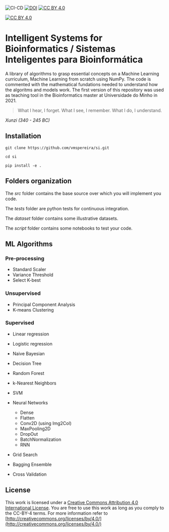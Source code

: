![CI-CD](https://github.com/vmspereira/si/actions/workflows/main.yaml/badge.svg)
[![DOI](https://zenodo.org/badge/415842359.svg)](https://zenodo.org/badge/latestdoi/415842359)
[![CC BY 4.0][cc-by-shield]][cc-by]

[![CC BY 4.0][cc-by-image]][cc-by]

[cc-by]: http://creativecommons.org/licenses/by/4.0/
[cc-by-image]: https://i.creativecommons.org/l/by/4.0/88x31.png
[cc-by-shield]: https://img.shields.io/badge/License-CC%20BY%204.0-lightgrey.svg
# Intelligent Systems for Bioinformatics / Sistemas Inteligentes para Bioinformática

A library of algorithms to grasp essential concepts on a Machine Learning curriculum, Machine Learning from scratch using NumPy.
The code is commented with the mathematical fundations needed to understand how the algoritms and models work.
The first version of this repository was used as teaching tool in the Bioinformatics master at Universidade do Minho in 2021.

> What I hear, I forget. What I see, I remember. What I do, I understand.

*Xunzi (340 - 245 BC)*

## Installation

`git clone https://github.com/vmspereira/si.git`

`cd si`

`pip install -e .`

## Folders organization

The _src_ folder contains the base source over which you will implement you code.

The _tests_ folder are python tests for continuous integration.

The _dataset_ folder contains some illustrative datasets.

The _script_ folder contains some notebooks to test your code.

## ML Algorithms

### Pre-processing

- Standard Scaler
- Variance Threshold
- Select K-best


### Unsupervised

- Principal Component Analysis
- K-means Clustering

### Supervised

- Linear regression
- Logistic regression
- Naive Bayesian
- Decision Tree
- Random Forest
- k-Nearest Neighbors
- SVM


- Neural Networks 
    - Dense
    - Flatten
    - Conv2D (using Img2Col)
    - MaxPooling2D
    - DropOut
    - BatchNormalization
    - RNN


- Grid Search
- Bagging Ensemble
- Cross Validation

## License
This work is licensed under a [Creative Commons Attribution 4.0 International License][cc-by]. You are free to use this work as long as you comply to the CC-BY-4 terms. For more information refer to [http://creativecommons.org/licenses/by/4.0/](http://creativecommons.org/licenses/by/4.0/)
